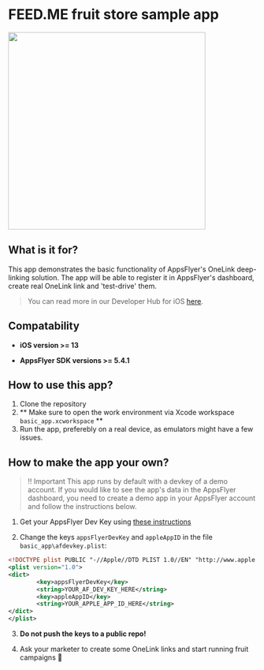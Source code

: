 # FEED.ME fruit store sample app
<img src="https://user-images.githubusercontent.com/61788924/97542099-d906f000-19ce-11eb-8fe3-911d616ea953.jpg" height="400">

## What is it for?
This app demonstrates the basic functionality of AppsFlyer's OneLink deep-linking solution.
The app will be able to register it in AppsFlyer's dashboard, create real OneLink link and 'test-drive' them.

> You can read more in our Developer Hub for iOS [here](https://afonelink.readme.io/docs/ios).

## Compatability
- **iOS version >= 13**

- **AppsFlyer SDK versions >= 5.4.1**

## How to use this app?
1. Clone the repository
2. ** Make sure to open the work environment via Xcode workspace `basic_app.xcworkspace` **
3. Run the app, preferebly on a real device, as emulators might have a few issues.

## How to make the app your own?
> ‼️ Important 
> This app runs by default with a devkey of a demo account.
> If you would like to see the app's data in the AppsFlyer dashboard, you need to create a demo app in your AppsFlyer account and follow the instructions below.

1. Get your AppsFlyer Dev Key using [these instructions](https://support.appsflyer.com/hc/en-us/articles/207032066-iOS-SDK-integration-for-developers#integration-31-retrieving-your-dev-key)

2. Change the keys `appsFlyerDevKey` and `appleAppID` in the file `basic_app\afdevkey.plist`:
```xml
<!DOCTYPE plist PUBLIC "-//Apple//DTD PLIST 1.0//EN" "http://www.apple.com/DTDs/PropertyList-1.0.dtd">
<plist version="1.0">
<dict>
        <key>appsFlyerDevKey</key>
        <string>YOUR_AF_DEV_KEY_HERE</string>
        <key>appleAppID</key>
        <string>YOUR_APPLE_APP_ID_HERE</string>
</dict>
</plist>
```
3.  **Do not push the keys to a public repo!**

4. Ask your marketer to create some OneLink links and start running fruit campaigns 🍎
